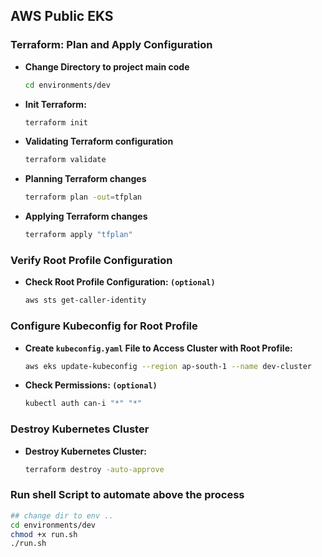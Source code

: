 ## AWS Public EKS

### Terraform: Plan and Apply Configuration

- **Change Directory to project main code**

  ```sh
  cd environments/dev
  ```

- **Init Terraform:**

  ```sh
  terraform init
  ```

- **Validating Terraform configuration**

  ```sh
  terraform validate
  ```

- **Planning Terraform changes**

  ```sh
  terraform plan -out=tfplan
  ```

- **Applying Terraform changes**

  ```sh
  terraform apply "tfplan"
  ```

### Verify Root Profile Configuration

- **Check Root Profile Configuration: `(optional)`**
  ```sh
  aws sts get-caller-identity
  ```

### Configure Kubeconfig for Root Profile

- **Create `kubeconfig.yaml` File to Access Cluster with Root Profile:**

  ```sh
  aws eks update-kubeconfig --region ap-south-1 --name dev-cluster
  ```

- **Check Permissions: `(optional)`**
  ```sh
  kubectl auth can-i "*" "*"
  ```

<!-- ### Configure Access for Developer User

1. **Create New Access and Secret Keys Using IAM (for Developer User Created by Terraform Code):**
   - Navigate to IAM in the AWS Console and create new access and secret keys for the developer user.

2. **Configure AWS CLI with New Developer Profile:**
   ```sh
   aws configure --profile dev
   ```

3. **Verify Developer Profile Configuration: `(optional)`**
   ```sh
   aws sts get-caller-identity --profile dev
   ``` -->

<!-- ### Configure Kubeconfig for Developer Profile

1. **Create `kubeconfig.yaml` File to Access Cluster with Developer Profile:**
   ```sh
   aws eks update-kubeconfig --region ap-south-1 --name dev-cluster --profile dev
   ``` -->

### Destroy Kubernetes Cluster

- **Destroy Kubernetes Cluster:**
   ```sh
   terraform destroy -auto-approve
   ```
   <!-- - **NOTE:** Before destroying the cluster delete Access and Secret Keys on IAM user manualy. -->


### **Run shell Script to automate above the process**
  ```sh
  ## change dir to env ..
  cd environments/dev
  chmod +x run.sh
  ./run.sh
  ```



<!-- ### To Find Addon Versions

1. **Enter the below command**

   ```sh
   aws eks describe-addon-versions --region ap-south-1 --addon-name eks-pod-identity-agent
   ```
   - Update the `addon_version` on `13-pod-identity-addon.tf` file

 -->


